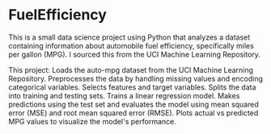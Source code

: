 # FuelEfficiency
This is a small data science project using Python that analyzes a dataset containing information about automobile fuel efficiency, 
specifically miles per gallon (MPG). I sourced this from the UCI Machine Learning Repository.

This project:
Loads the auto-mpg dataset from the UCI Machine Learning Repository.
Preprocesses the data by handling missing values and encoding categorical variables.
Selects features and target variables.
Splits the data into training and testing sets.
Trains a linear regression model.
Makes predictions using the test set and evaluates the model using mean squared error (MSE) and root mean squared error (RMSE).
Plots actual vs predicted MPG values to visualize the model's performance.
